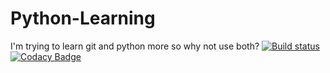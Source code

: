 # Python-Learning
I'm trying to learn git and python more so why not use both?
[![Build status](https://ci.appveyor.com/api/projects/status/17j8cm3cr1960642/branch/master?svg=true)](https://ci.appveyor.com/project/Zalmez/python-learning/branch/master)
[![Codacy Badge](https://api.codacy.com/project/badge/Grade/6270009db23446fe856b0a112dd46ad8)](https://www.codacy.com/app/boredgamerz1998/Python-Learning?utm_source=github.com&amp;utm_medium=referral&amp;utm_content=Zalmez/Python-Learning&amp;utm_campaign=Badge_Grade)
